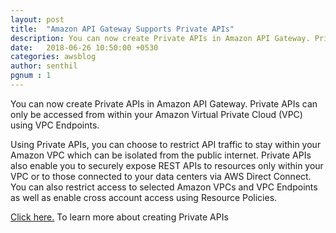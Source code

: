 ```yaml
---
layout: post
title:  "Amazon API Gateway Supports Private APIs"
description: You can now create Private APIs in Amazon API Gateway. Private APIs can only be accessed from within your Amazon Virtual Private Cloud (VPC) using VPC Endpoints. 
date:   2018-06-26 10:50:00 +0530
categories: awsblog
author: senthil
pgnum : 1
---
```



You can now create Private APIs in Amazon API Gateway. Private APIs can only be accessed from within your Amazon Virtual Private Cloud (VPC) using VPC Endpoints. 

Using Private APIs, you can choose to restrict API traffic to stay within your Amazon VPC which can be isolated from the public internet. Private APIs also enable you to securely expose REST APIs to resources only within your VPC or to those connected to your data centers via AWS Direct Connect. You can also restrict access to selected Amazon VPCs and VPC Endpoints as well as enable cross account access using Resource Policies. 

<a href='https://aws.amazon.com/blogs/compute/introducing-amazon-api-gateway-private-endpoints/'>Click here.</a> To learn more about creating Private APIs
